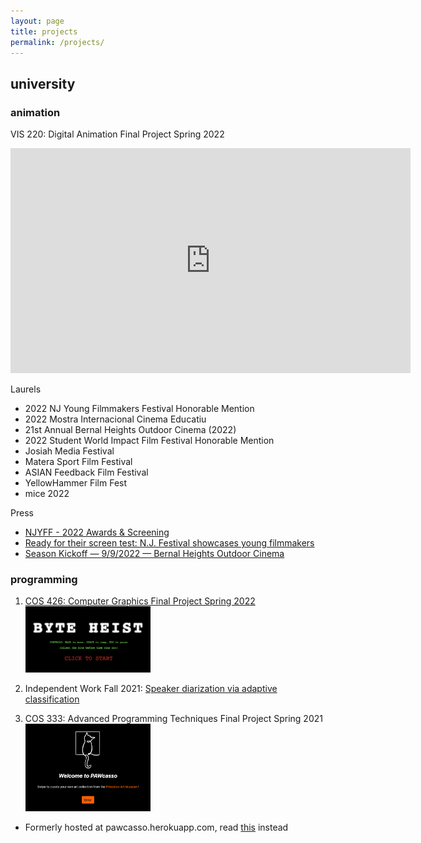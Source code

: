 ```yaml
---
layout: page
title: projects
permalink: /projects/
---
```


## university

### animation
VIS 220: Digital Animation Final Project Spring 2022

<iframe src="https://player.vimeo.com/video/704886147?h=bbfe8c65c8" width="640" height="360" frameborder="0" allow="autoplay; fullscreen; picture-in-picture" allowfullscreen></iframe>

Laurels
<ul>
    <li>2022 NJ Young Filmmakers Festival Honorable Mention</li>
    <li>2022 Mostra Internacional Cinema Educatiu</li>
    <li>21st Annual Bernal Heights Outdoor Cinema (2022)</li>
    <li>2022 Student World Impact Film Festival Honorable Mention</li>    <li>Josiah Media Festival</li>
    <li>Matera Sport Film Festival</li>
    <li>ASIAN Feedback Film Festival</li>
    <li>YellowHammer Film Fest</li>
    <li>mice 2022</li>
</ul>

Press
<ul>
    <li><a href="https://web.archive.org/web/20220820023642/https://sites.google.com/view/njyff/2022-awards-screening?authuser=0" target="_blank">NJYFF - 2022 Awards & Screening</a></li>
    <li><a href="https://www.nj.com/entertainment/2022/07/ready-for-their-screen-test-nj-festival-showcases-young-filmmakers.html" target="_blank">Ready for their screen test: N.J. Festival showcases young filmmakers</a></li>
    <li><a href="https://web.archive.org/web/20220816233959/https://bhoutdoorcine.org/south-slope-cinema/" target="_blank">Season Kickoff — 9/9/2022 — Bernal Heights Outdoor Cinema</a></li>
</ul>

### programming
1. <a href="https://cathteng.github.io/byteheist/">COS 426: Computer Graphics Final Project Spring 2022</a> <img src="/assets/images/byteheist.png" alt="byte heist" width="200" style="margin:0"/>

2. Independent Work Fall 2021: <a href="/assets/pdf/chteng_written_final_report.pdf" target="_blank">Speaker diarization via adaptive classification</a>

3. COS 333: Advanced Programming Techniques Final Project Spring 2021 <img src="/assets/images/pawcasso.png" alt="pawcasso" width="200" style="margin:0">
- Formerly hosted at pawcasso.herokuapp.com, read <a href="/assets/pdf/pawcasso.pdf" target="_blank">this</a> instead